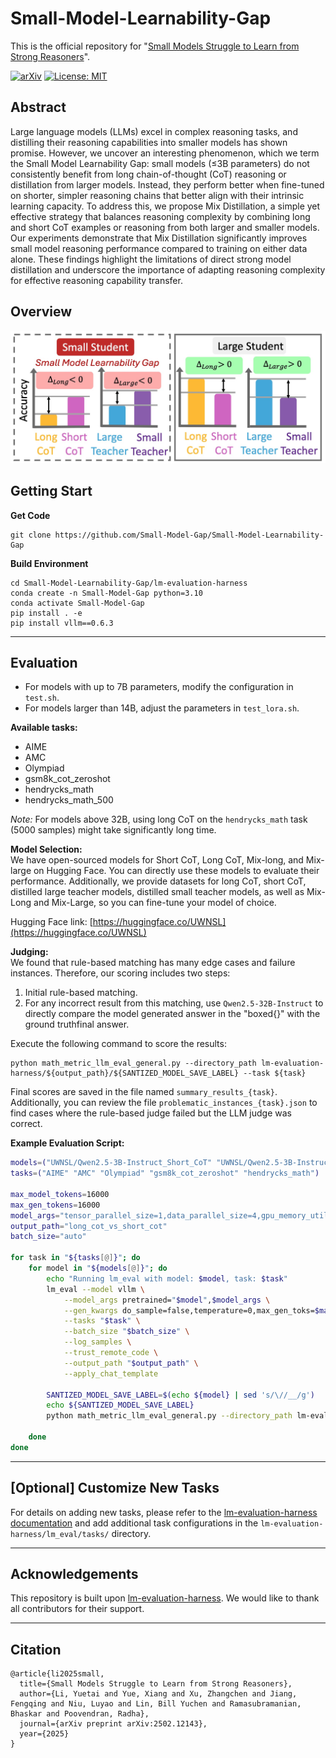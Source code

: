 # Small-Model-Learnability-Gap

This is the official repository for "[Small Models Struggle to Learn from Strong Reasoners](https://arxiv.org/pdf/2502.12143)".

[![arXiv](https://img.shields.io/badge/arXiv-paper-b31b1b.svg)](https://arxiv.org/pdf/2502.12143) [![License: MIT](https://img.shields.io/badge/License-MIT-yellow.svg)](https://opensource.org/licenses/MIT)

<!-- **🌟 Update**:  -->

## Abstract

Large language models (LLMs) excel in complex reasoning tasks, and distilling their reasoning capabilities into smaller models has shown promise. However, we uncover an interesting phenomenon, which we term the Small Model Learnability Gap: small models (≤3B parameters) do not consistently benefit from long chain-of-thought (CoT) reasoning or distillation from larger models. Instead, they perform better when fine-tuned on shorter, simpler reasoning chains that better align with their intrinsic learning capacity. To address this, we propose Mix Distillation, a simple yet effective strategy that balances reasoning complexity by combining long and short CoT examples or reasoning from both larger and smaller models. Our experiments demonstrate that Mix Distillation significantly improves small model reasoning performance compared to training on either data alone. These findings highlight the limitations of direct strong model distillation and underscore the importance of adapting reasoning complexity for effective reasoning capability transfer.

## Overview

![Overview](figs/teaser.png)

## Getting Start

**Get Code**
```
git clone https://github.com/Small-Model-Gap/Small-Model-Learnability-Gap
```
**Build Environment**
```
cd Small-Model-Learnability-Gap/lm-evaluation-harness
conda create -n Small-Model-Gap python=3.10
conda activate Small-Model-Gap
pip install . -e
pip install vllm==0.6.3
```

---

## Evaluation

- For models with up to 7B parameters, modify the configuration in `test.sh`. 
- For models larger than 14B, adjust the parameters in `test_lora.sh`.

**Available tasks:**

- AIME  
- AMC  
- Olympiad  
- gsm8k_cot_zeroshot  
- hendrycks_math  
- hendrycks_math_500

*Note:* For models above 32B, using long CoT on the `hendrycks_math` task (5000 samples) might take significantly long time.

**Model Selection:**  
We have open-sourced models for Short CoT, Long CoT, Mix-long, and Mix-large on Hugging Face. You can directly use these models to evaluate their performance. Additionally, we provide datasets for long CoT, short CoT, distilled large teacher models, distilled small teacher models, as well as Mix-Long and Mix-Large, so you can fine-tune your model of choice.

Hugging Face link: [https://huggingface.co/UWNSL](https://huggingface.co/UWNSL)

**Judging:**  
We found that rule-based matching has many edge cases and failure instances. Therefore, our scoring includes two steps:
1. Initial rule-based matching.
2. For any incorrect result from this matching, use `Qwen2.5-32B-Instruct` to directly compare the model generated answer in the "boxed{}" with the ground truthfinal answer.

Execute the following command to score the results:

```
python math_metric_llm_eval_general.py --directory_path lm-evaluation-harness/${output_path}/${SANTIZED_MODEL_SAVE_LABEL} --task ${task}
```

Final scores are saved in the file named `summary_results_{task}`. Additionally, you can review the file `problematic_instances_{task}.json` to find cases where the rule-based judge failed but the LLM judge was correct.

**Example Evaluation Script:**

```bash
models=("UWNSL/Qwen2.5-3B-Instruct_Short_CoT" "UWNSL/Qwen2.5-3B-Instruct_Long_CoT")
tasks=("AIME" "AMC" "Olympiad" "gsm8k_cot_zeroshot" "hendrycks_math")

max_model_tokens=16000
max_gen_tokens=16000
model_args="tensor_parallel_size=1,data_parallel_size=4,gpu_memory_utilization=0.8,max_model_len=$max_model_tokens,dtype=bfloat16"
output_path="long_cot_vs_short_cot"
batch_size="auto"

for task in "${tasks[@]}"; do
    for model in "${models[@]}"; do
        echo "Running lm_eval with model: $model, task: $task"
        lm_eval --model vllm \
            --model_args pretrained="$model",$model_args \
            --gen_kwargs do_sample=false,temperature=0,max_gen_toks=$max_gen_tokens \
            --tasks "$task" \
            --batch_size "$batch_size" \
            --log_samples \
            --trust_remote_code \
            --output_path "$output_path" \
            --apply_chat_template
       
        SANTIZED_MODEL_SAVE_LABEL=$(echo ${model} | sed 's/\//__/g')
        echo ${SANTIZED_MODEL_SAVE_LABEL}
        python math_metric_llm_eval_general.py --directory_path lm-evaluation-harness/${output_path}/${SANTIZED_MODEL_SAVE_LABEL} --task ${task}

    done
done
```

---

## [Optional] Customize New Tasks

For details on adding new tasks, please refer to the [lm-evaluation-harness documentation](https://github.com/EleutherAI/lm-evaluation-harness/blob/main/docs/new_task_guide.md) and add additional task configurations in the `lm-evaluation-harness/lm_eval/tasks/` directory.

---

## Acknowledgements

This repository is built upon [lm-evaluation-harness](https://github.com/EleutherAI/lm-evaluation-harness). We would like to thank all contributors for their support.

---

## Citation
```
@article{li2025small,
  title={Small Models Struggle to Learn from Strong Reasoners},
  author={Li, Yuetai and Yue, Xiang and Xu, Zhangchen and Jiang, Fengqing and Niu, Luyao and Lin, Bill Yuchen and Ramasubramanian, Bhaskar and Poovendran, Radha},
  journal={arXiv preprint arXiv:2502.12143},
  year={2025}
}
```